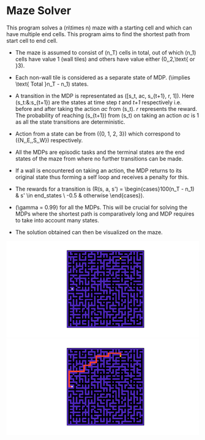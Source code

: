 # Maze Solver

This program solves a \(n\times n\) maze with a starting cell and which can have multiple end cells. This program aims to find the shortest path from start cell to end cell.

- The maze is assumed to consist of \(n_T\) cells in total, out of which \(n_1\) cells have value 1 (wall tiles) and others have value either \(0,\,2,\text{ or }3\). 

- Each non-wall tile is considered as a separate state of MDP. \(\implies \text{ Total }n_T - n_1\) states.

- A transition in the MDP is representated as \([s_t, ac, s_{t+1}, r, 1]\). Here \(s_t\:\&\:s_{t+1}\) are the states at time step <i>t</i> and <i>t+1</i> respectively i.e. before and after taking the action <i>ac</i> from \(s_t\). <i>r</i> represents the reward. The probability of reaching \(s_{t+1}\) from \(s_t\) on taking an action <i>ac</i> is 1 as all the state transitions are deterministic.

- Action from a state can be from \(\{0, 1, 2, 3\}\) which correspond to \(\{N,\,E,\,S,\,W\}\) respectively.

- All the MDPs are episodic tasks and the terminal states are the end states of the maze from where no further transitions can be made.

- If a wall is encountered on taking an action, the MDP returns to its original state thus forming a self loop and receives a penalty for this.

- The rewards for a transition is \(R(s, a, s') = \begin{cases}100(n_T - n_1) & s' \in end\_states \\ -0.5 & otherwise \end{cases}\).

- \(\gamma = 0.99\) for all the MDPs. This will be crucial for solving the MDPs where the shortest path is comparatively long and MDP requires to take into account many states.

- The solution obtained can then be visualized on the maze.

![gridFile](gridFile.png)
![gridFile_solved](gridFile_solved.png)